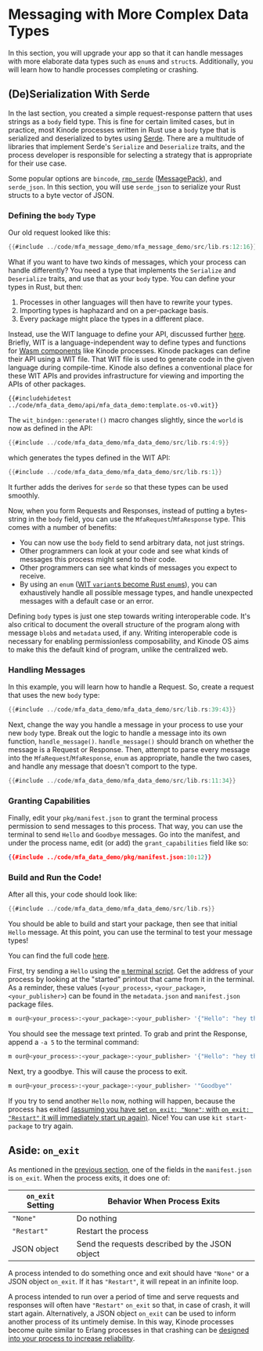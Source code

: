 # Messaging with More Complex Data Types

In this section, you will upgrade your app so that it can handle messages with more elaborate data types such as `enum`s and `struct`s.
Additionally, you will learn how to handle processes completing or crashing.

## (De)Serialization With Serde

In the last section, you created a simple request-response pattern that uses strings as a `body` field type.
This is fine for certain limited cases, but in practice, most Kinode processes written in Rust use a `body` type that is serialized and deserialized to bytes using [Serde](https://serde.rs/).
There are a multitude of libraries that implement Serde's `Serialize` and `Deserialize` traits, and the process developer is responsible for selecting a strategy that is appropriate for their use case.

Some popular options are `bincode`, [`rmp_serde`](https://docs.rs/rmp-serde/latest/rmp_serde/) ([MessagePack](https://msgpack.org/index.html)), and `serde_json`.
In this section, you will use `serde_json` to serialize your Rust structs to a byte vector of JSON.

### Defining the `body` Type

Our old request looked like this:
```rust
{{#include ../code/mfa_message_demo/mfa_message_demo/src/lib.rs:12:16}}
```

What if you want to have two kinds of messages, which your process can handle differently?
You need a type that implements the `Serialize` and `Deserialize` traits, and use that as your `body` type.
You can define your types in Rust, but then:
1. Processes in other languages will then have to rewrite your types.
2. Importing types is haphazard and on a per-package basis.
3. Every package might place the types in a different place.

Instead, use the WIT language to define your API, discussed further [here](../process/wit-apis.md).
Briefly, WIT is a language-independent way to define types and functions for [Wasm components](https://component-model.bytecodealliance.org/design/why-component-model.html) like Kinode processes.
Kinode packages can define their API using a WIT file.
That WIT file is used to generate code in the given language during compile-time.
Kinode also defines a conventional place for these WIT APIs and provides infrastructure for viewing and importing the APIs of other packages.

```wit
{{#includehidetest ../code/mfa_data_demo/api/mfa_data_demo:template.os-v0.wit}}
```

The `wit_bindgen::generate!()` macro changes slightly, since the `world` is now as defined in the API:
```rust
{{#include ../code/mfa_data_demo/mfa_data_demo/src/lib.rs:4:9}}
```
which generates the types defined in the WIT API:
```rust
{{#include ../code/mfa_data_demo/mfa_data_demo/src/lib.rs:1}}
```
It further adds the derives for `serde` so that these types can be used smoothly.

Now, when you form Requests and Responses, instead of putting a bytes-string in the `body` field, you can use the `MfaRequest`/`MfaResponse` type.
This comes with a number of benefits:

- You can now use the `body` field to send arbitrary data, not just strings.
- Other programmers can look at your code and see what kinds of messages this process might send to their code.
- Other programmers can see what kinds of messages you expect to receive.
- By using an `enum` ([WIT `variant`s become Rust `enum`s](https://component-model.bytecodealliance.org/design/wit.html#variants)), you can exhaustively handle all possible message types, and handle unexpected messages with a default case or an error.

Defining `body` types is just one step towards writing interoperable code.
It's also critical to document the overall structure of the program along with message `blob`s and `metadata` used, if any.
Writing interoperable code is necessary for enabling permissionless composability, and Kinode OS aims to make this the default kind of program, unlike the centralized web.

### Handling Messages

In this example, you will learn how to handle a Request.
So, create a request that uses the new `body` type:

```rust
{{#include ../code/mfa_data_demo/mfa_data_demo/src/lib.rs:39:43}}
```

Next, change the way you handle a message in your process to use your new `body` type.
Break out the logic to handle a message into its own function, `handle_message()`.
`handle_message()` should branch on whether the message is a Request or Response.
Then, attempt to parse every message into the `MfaRequest`/`MfaResponse`, `enum` as appropriate, handle the two cases, and handle any message that doesn't comport to the type.
```rust
{{#include ../code/mfa_data_demo/mfa_data_demo/src/lib.rs:11:34}}
```

### Granting Capabilities

Finally, edit your `pkg/manifest.json` to grant the terminal process permission to send messages to this process.
That way, you can use the terminal to send `Hello` and `Goodbye` messages.
Go into the manifest, and under the process name, edit (or add) the `grant_capabilities` field like so:

```json
{{#include ../code/mfa_data_demo/pkg/manifest.json:10:12}}
```

### Build and Run the Code!

After all this, your code should look like:
```rust
{{#include ../code/mfa_data_demo/mfa_data_demo/src/lib.rs}}
```
You should be able to build and start your package, then see that initial `Hello` message.
At this point, you can use the terminal to test your message types!

You can find the full code [here](https://github.com/kinode-dao/kinode-book/tree/main/src/code/mfa_data_demo).

First, try sending a `Hello` using the [`m` terminal script](../terminal.md#m---message-a-process).
Get the address of your process by looking at the "started" printout that came from it in the terminal.
As a reminder, these values (`<your_process>`, `<your_package>`, `<your_publisher>`) can be found in the `metadata.json` and `manifest.json` package files.

```bash
m our@<your_process>:<your_package>:<your_publisher> '{"Hello": "hey there"}'
```

You should see the message text printed.
To grab and print the Response, append a `-a 5` to the terminal command:
```bash
m our@<your_process>:<your_package>:<your_publisher> '{"Hello": "hey there"}' -a 5
```
Next, try a goodbye.
This will cause the process to exit.

```bash
m our@<your_process>:<your_package>:<your_publisher> '"Goodbye"'
```

If you try to send another `Hello` now, nothing will happen, because the process has exited [(assuming you have set `on_exit: "None"`; with `on_exit: "Restart"` it will immediately start up again)](#aside-on_exit).
Nice!
You can use `kit start-package` to try again.

## Aside: `on_exit`

As mentioned in the [previous section](./chapter_1.md#pkgmanifestjson), one of the fields in the `manifest.json` is `on_exit`.
When the process exits, it does one of:

`on_exit` Setting | Behavior When Process Exits
----------------- | ---------------------------
`"None"`          | Do nothing
`"Restart"`       | Restart the process
JSON object       | Send the requests described by the JSON object

A process intended to do something once and exit should have `"None"` or a JSON object `on_exit`.
If it has `"Restart"`, it will repeat in an infinite loop.

A process intended to run over a period of time and serve requests and responses will often have `"Restart"` `on_exit` so that, in case of crash, it will start again.
Alternatively, a JSON object `on_exit` can be used to inform another process of its untimely demise.
In this way, Kinode processes become quite similar to Erlang processes in that crashing can be [designed into your process to increase reliability](https://ferd.ca/the-zen-of-erlang.html).
